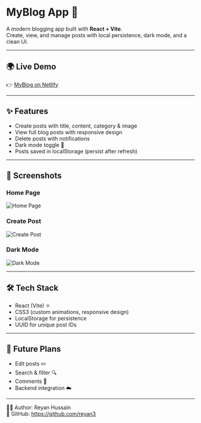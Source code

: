 # MyBlog App 📝

A modern blogging app built with **React + Vite**.  
Create, view, and manage posts with local persistence, dark mode, and a clean UI.

---

## 🌍 Live Demo
👉 [MyBlog on Netlify](https://blog998.netlify.app/)

---

## ✨ Features
- Create posts with title, content, category & image
- View full blog posts with responsive design
- Delete posts with notifications
- Dark mode toggle 🌙
- Posts saved in localStorage (persist after refresh)

---

## 📸 Screenshots

### Home Page
![Home Page](<img width="1903" height="903" alt="Screenshot 2025-10-03 113157" src="https://github.com/user-attachments/assets/eaca0370-305e-4a5e-86d6-0118a9559198" />)

### Create Post
![Create Post](<img width="1917" height="898" alt="Screenshot 2025-10-03 113206" src="https://github.com/user-attachments/assets/3b2a477a-47c6-45ea-9f79-e6dcc56982c8" />)


### Dark Mode
![Dark Mode](<img width="1918" height="908" alt="Screenshot 2025-10-03 113229" src="https://github.com/user-attachments/assets/b5732235-5a9a-46cd-b290-08ecc4ee5ed2" />)

---

## 🛠️ Tech Stack
- React (Vite) ⚛️
- CSS3 (custom animations, responsive design)
- LocalStorage for persistence
- UUID for unique post IDs

---

## 📌 Future Plans
- Edit posts ✏️
- Search & filter 🔍
- Comments 💬
- Backend integration ☁️

---

👨‍💻 Author: Reyan Hussain  
🔗 GitHub: https://github.com/reyan3

